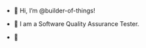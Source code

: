 - 👋 Hi, I’m @builder-of-things!

- 👀 I am a Software Quality Assurance Tester.

- 🌱

<!---
builder-of-things/builder-of-things is a ✨ special ✨ repository because its `README.md` (this file) appears on your GitHub profile.
You can click the Preview link to take a look at your changes.
--->
